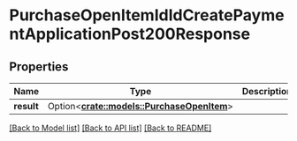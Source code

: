 # PurchaseOpenItemIdIdCreatePaymentApplicationPost200Response

## Properties

Name | Type | Description | Notes
------------ | ------------- | ------------- | -------------
**result** | Option<[**crate::models::PurchaseOpenItem**](purchaseOpenItem.md)> |  | [optional]

[[Back to Model list]](../README.md#documentation-for-models) [[Back to API list]](../README.md#documentation-for-api-endpoints) [[Back to README]](../README.md)


